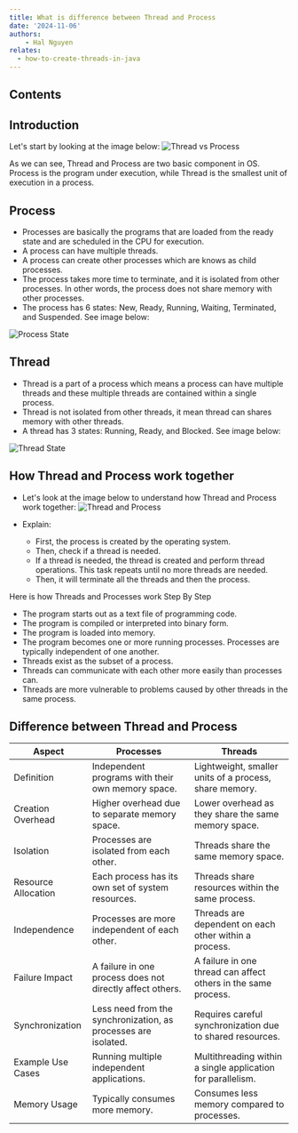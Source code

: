 ```yaml
---
title: What is difference between Thread and Process
date: '2024-11-06'
authors:
    - Hal Nguyen
relates: 
  - how-to-create-threads-in-java
---
```

## Contents

## Introduction

Let's start by looking at the image below:
![Thread vs Process](/assets/thread-and-process.webp)

As we can see, Thread and Process are two basic component in OS. Process is the program under execution, while Thread is the smallest unit of execution in a process.

## Process

- Processes are basically the programs that are loaded from the ready state and are scheduled in the CPU for execution.
- A process can have multiple threads.
- A process can create other processes which are knows as child processes.
- The process takes more time to terminate, and it is isolated from other processes. In other words, the process does not share memory with other processes.
- The process has 6 states: New, Ready, Running, Waiting, Terminated, and Suspended. See image below:

![Process State](/assets/process-state.webp)

## Thread

- Thread is a part of a process which means a process can have multiple threads and these multiple threads are contained within a single process.
- Thread is not isolated from other threads, it mean thread can shares memory with other threads.
- A thread has 3 states: Running, Ready, and Blocked. See image below:

![Thread State](/assets/thread-state.webp)

## How Thread and Process work together

- Let's look at the image below to understand how Thread and Process work together:
![Thread and Process](/assets/thread-process-relation.webp)

- Explain:
  - First, the process is created by the operating system.
  - Then, check if a thread is needed.
  - If a thread is needed, the thread is created and perform thread operations. This task repeats until no more threads are needed.
  - Then, it will terminate all the threads and then the process.

Here is how Threads and Processes work Step By Step

- The program starts out as a text file of programming code.
- The program is compiled or interpreted into binary form.
- The program is loaded into memory.
- The program becomes one or more running processes. Processes are typically independent of one another.
- Threads exist as the subset of a process.
- Threads can communicate with each other more easily than processes can.
- Threads are more vulnerable to problems caused by other threads in the same process.

## Difference between Thread and Process

|Aspect|Processes|Threads|
|---|---|---|
|Definition|Independent programs with their own memory space.|Lightweight, smaller units of a process, share memory.|
|Creation Overhead|Higher overhead due to separate memory space.|Lower overhead as they share the same memory space.|
|Isolation|Processes are isolated from each other.|Threads share the same memory space.|
|Resource Allocation|Each process has its own set of system resources.|Threads share resources within the same process.|
|Independence|Processes are more independent of each other.|Threads are dependent on each other within a process.|
|Failure Impact|A failure in one process does not directly affect others.|A failure in one thread can affect others in the same process.|
|Synchronization|Less need from the synchronization, as processes are isolated.|Requires careful synchronization due to shared resources.|
|Example Use Cases|Running multiple independent applications.|Multithreading within a single application for parallelism.|
|Memory Usage|Typically consumes more memory.|Consumes less memory compared to processes.|
